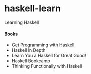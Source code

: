 # haskell-learn
Learning Haskell

#### Books
* Get Programming with Haskell
* Haskell in Depth
* Learn You a Haskell for Great Good!
* Haskell Bookcamp
* Thinking Functionally with Haskell

